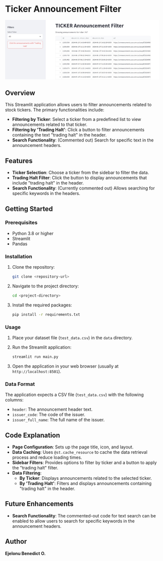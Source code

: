 # Ticker Announcement Filter

![Alt Text](https://github.com/Bwhiz/Financial-data-assessment/blob/master/assets/ticker_app.jpg)

## Overview

This Streamlit application allows users to filter announcements related to stock tickers. The primary functionalities include:

- **Filtering by Ticker**: Select a ticker from a predefined list to view announcements related to that ticker.
- **Filtering by 'Trading Halt'**: Click a button to filter announcements containing the text "trading halt" in the header.
- **Search Functionality**: (Commented out) Search for specific text in the announcement headers.

## Features

- **Ticker Selection**: Choose a ticker from the sidebar to filter the data.
- **Trading Halt Filter**: Click the button to display announcements that include "trading halt" in the header.
- **Search Functionality**: (Currently commented out) Allows searching for specific keywords in the headers.

## Getting Started

### Prerequisites

- Python 3.8 or higher
- Streamlit
- Pandas

### Installation

1. Clone the repository:
    ```bash
    git clone <repository-url>
    ```

2. Navigate to the project directory:
    ```bash
    cd <project-directory>
    ```

3. Install the required packages:
    ```bash
    pip install -r requirements.txt
    ```

### Usage

1. Place your dataset file (`test_data.csv`) in the `data` directory.

2. Run the Streamlit application:
    ```bash
    streamlit run main.py
    ```


3. Open the application in your web browser (usually at `http://localhost:8501`).

### Data Format

The application expects a CSV file (`test_data.csv`) with the following columns:

- `header`: The announcement header text.
- `issuer_code`: The code of the issuer.
- `issuer_full_name`: The full name of the issuer.

## Code Explanation

- **Page Configuration**: Sets up the page title, icon, and layout.
- **Data Caching**: Uses `@st.cache_resource` to cache the data retrieval process and reduce loading times.
- **Sidebar Filters**: Provides options to filter by ticker and a button to apply the "trading halt" filter.
- **Data Filtering**:
  - **By Ticker**: Displays announcements related to the selected ticker.
  - **By 'Trading Halt'**: Filters and displays announcements containing "trading halt" in the header.

## Future Enhancements

- **Search Functionality**: The commented-out code for text search can be enabled to allow users to search for specific keywords in the announcement headers.

## Author

**Ejelonu Benedict O.**


